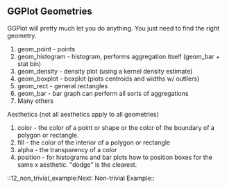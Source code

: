 ## GGPlot Geometries

GGPlot will pretty much let you do anything. You just need to find the
right geometry.

1.  geom_point - points
2.  geom_histogram - histogram, performs aggregation itself (geom_bar +
    stat bin)
3.  geom_density - density plot (using a kernel density estimate)
4.  geom_boxplot - boxplot (plots centroids and widths w/ outliers)
5.  geom_rect - general rectangles
6.  geom_bar - bar graph can perform all sorts of aggregations
7.  Many others

Aesthetics (not all aesthetics apply to all geometries)

1.  color - the color of a point or shape or the color of the boundary
    of a polygon or rectangle.
2.  fill - the color of the interior of a polygon or rectangle
3.  alpha - the transparency of a color
4.  position - for histograms and bar plots how to position boxes for
    the same x aesthetic. "dodge" is the clearest.


::12_non_trivial_example:Next∶ Non-trivial Example::
